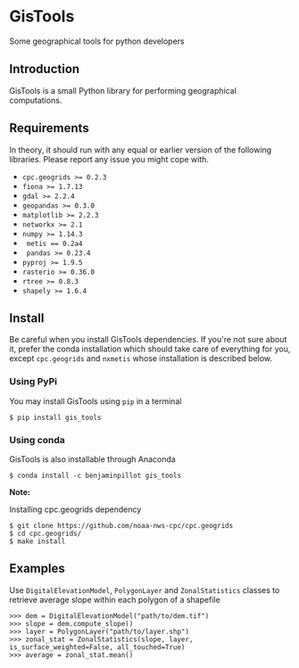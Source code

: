 # GisTools
Some geographical tools for python developers

## Introduction
GisTools is a small Python library for performing geographical computations.

## Requirements
In theory, it should run with any equal or earlier version of the following libraries. Please report any issue you might cope with.

* `` cpc.geogrids >= 0.2.3 ``
* `` fiona >= 1.7.13 ``
* `` gdal >= 2.2.4 ``
* `` geopandas >= 0.3.0 ``
* `` matplotlib >= 2.2.3 ``
* `` networkx >= 2.1 ``
* `` numpy >= 1.14.3 ``
* `` metis == 0.2a4``
* `` pandas >= 0.23.4``
* `` pyproj >= 1.9.5 ``
* `` rasterio >= 0.36.0 ``
* `` rtree >= 0.8.3 ``
* `` shapely >= 1.6.4 ``


## Install
Be careful when you install GisTools dependencies. If you're not sure about it, prefer the conda installation which should take care of everything for you, except ``cpc.geogrids`` and ``nxmetis`` whose installation is described below.

### Using PyPi

You may install GisTools using ``pip`` in a terminal
```
$ pip install gis_tools
```

### Using conda

GisTools is also installable through Anaconda
```
$ conda install -c benjaminpillot gis_tools
```

**Note:** 

Installing cpc.geogrids dependency
```
$ git clone https://github.com/noaa-nws-cpc/cpc.geogrids
$ cd cpc.geogrids/
$ make install
```

## Examples

Use ``DigitalElevationModel``, ``PolygonLayer`` and ``ZonalStatistics`` classes to retrieve average slope within each polygon of a shapefile
```
>>> dem = DigitalElevationModel("path/to/dem.tif")
>>> slope = dem.compute_slope()
>>> layer = PolygonLayer("path/to/layer.shp")
>>> zonal_stat = ZonalStatistics(slope, layer, is_surface_weighted=False, all_touched=True)
>>> average = zonal_stat.mean()
```

